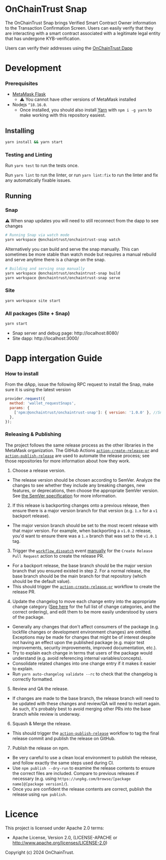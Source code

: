 # OnChainTrust Snap

The OnChainTrust Snap brings Verified Smart Contract Owner information to the Transaction Confirmation Screen. Users can easily verify that they are interacting with a smart contract associated with a legitimate legal entity that has undergone KYB-verification.

Users can verify their addresses using the [OnChainTrust Dapp](https://app.onchaintrust.org)

# Development

### Prerequisites

- [MetaMask Flask](https://metamask.io/flask/)
  - ⚠️ You cannot have other versions of MetaMask installed
- Nodejs `^18.16.0`.
  - Once installed, you should also install [Yarn](http://yarnpkg.com/) with `npm i -g yarn` to make working with this repository easiest.

## Installing

```bash
yarn install && yarn start
```

### Testing and Linting

Run `yarn test` to run the tests once.

Run `yarn lint` to run the linter, or run `yarn lint:fix` to run the linter and fix any automatically fixable issues.

## Running

### Snap

⚠️ When snap updates you will need to still reconnect from the dapp to see changes

```bash
# Running Snap via watch mode
yarn workspace @onchaintrust/onchaintrust-snap watch
```

Alternatively you can build and serve the snap manually. This can sometimes be more stable than watch mode but requires
a manual rebuild and serve anytime there is a change on the snap.

```bash
# Building and serving snap manually
yarn workspace @onchaintrust/onchaintrust-snap build
yarn workspace @onchaintrust/onchaintrust-snap serve
```

### Site

```bash
yarn workspace site start
```

### All packages (Site + Snap)

```bash
yarn start
```

- Snap server and debug page: http://localhost:8080/
- Site dapp: http://localhost:3000/

# Dapp intergation Guide

### How to install

From the dApp, issue the following RPC request to install the Snap, make sure it is using the latest version

```javascript
provider.request({
  method: 'wallet_requestSnaps',
  params: {
    ['npm:@onchaintrust/onchaintrust-snap']: { version: '1.0.0' }, //Snap's version
  },
});
```

### Releasing & Publishing

The project follows the same release process as the other libraries in the MetaMask organization. The GitHub Actions [`action-create-release-pr`](https://github.com/MetaMask/action-create-release-pr) and [`action-publish-release`](https://github.com/MetaMask/action-publish-release) are used to automate the release process; see those repositories for more information about how they work.

1. Choose a release version.

- The release version should be chosen according to SemVer. Analyze the changes to see whether they include any breaking changes, new features, or deprecations, then choose the appropriate SemVer version. See [the SemVer specification](https://semver.org/) for more information.

2. If this release is backporting changes onto a previous release, then ensure there is a major version branch for that version (e.g. `1.x` for a `v1` backport release).

- The major version branch should be set to the most recent release with that major version. For example, when backporting a `v1.0.2` release, you'd want to ensure there was a `1.x` branch that was set to the `v1.0.1` tag.

3. Trigger the [`workflow_dispatch`](https://docs.github.com/en/actions/reference/events-that-trigger-workflows#workflow_dispatch) event [manually](https://docs.github.com/en/actions/managing-workflow-runs/manually-running-a-workflow) for the `Create Release Pull Request` action to create the release PR.

- For a backport release, the base branch should be the major version branch that you ensured existed in step 2. For a normal release, the base branch should be the main branch for that repository (which should be the default value).
- This should trigger the [`action-create-release-pr`](https://github.com/MetaMask/action-create-release-pr) workflow to create the release PR.

4. Update the changelog to move each change entry into the appropriate change category ([See here](https://keepachangelog.com/en/1.0.0/#types) for the full list of change categories, and the correct ordering), and edit them to be more easily understood by users of the package.

- Generally any changes that don't affect consumers of the package (e.g. lockfile changes or development environment changes) are omitted. Exceptions may be made for changes that might be of interest despite not having an effect upon the published package (e.g. major test improvements, security improvements, improved documentation, etc.).
- Try to explain each change in terms that users of the package would understand (e.g. avoid referencing internal variables/concepts).
- Consolidate related changes into one change entry if it makes it easier to explain.
- Run `yarn auto-changelog validate --rc` to check that the changelog is correctly formatted.

5. Review and QA the release.

- If changes are made to the base branch, the release branch will need to be updated with these changes and review/QA will need to restart again. As such, it's probably best to avoid merging other PRs into the base branch while review is underway.

6. Squash & Merge the release.

- This should trigger the [`action-publish-release`](https://github.com/MetaMask/action-publish-release) workflow to tag the final release commit and publish the release on GitHub.

7. Publish the release on npm.

- Be very careful to use a clean local environment to publish the release, and follow exactly the same steps used during CI.
- Use `npm publish --dry-run` to examine the release contents to ensure the correct files are included. Compare to previous releases if necessary (e.g. using `https://unpkg.com/browse/[package name]@[package version]/`).
- Once you are confident the release contents are correct, publish the release using `npm publish`.

# Licence

This project is licensed under Apache 2.0 terms:

- Apache License, Version 2.0, (LICENSE-APACHE or http://www.apache.org/licenses/LICENSE-2.0)

Copyright (c) 2024 OnChainTrust.
